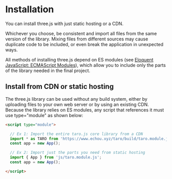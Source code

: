 # Installation
You can install three.js with just static hosting or a CDN.

Whichever you choose, be consistent and import all files from the same version of the library. Mixing files from different sources may cause duplicate code to be included, or even break the application in unexpected ways.

All methods of installing three.js depend on ES modules (see [Eloquent JavaScript: ECMAScript Modules](https://eloquentjavascript.net/10_modules.html#h_hF2FmOVxw7)), which allow you to include only the parts of the library needed in the final project.

## Install from CDN or static hosting
The three.js library can be used without any build system, either by uploading files to your own web server or by using an existing CDN. Because the library relies on ES modules, any script that references it must use type="module" as shown below:

```html
<script type="module">

  // Ex 1: Import the entire taro.js core library from a CDN
  import * as TARO from 'https://www.echou.xyz/taro/build/taro.module.js';
  const app = new App();

  // Ex 2: Import just the parts you need from static hosting
  import { App } from 'js/taro.module.js';
  const app = new App();

</script>
```